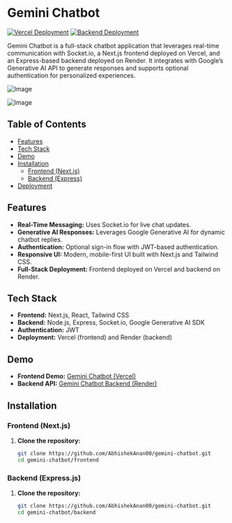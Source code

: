 # Gemini Chatbot

[![Vercel Deployment](https://img.shields.io/badge/Frontend-Vercel-blue?style=flat-square)](https://gemini-chatbot-xcc7-enp1qk3qm-abhishek-anands-projects-f620696b.vercel.app/)
[![Backend Deployment](https://img.shields.io/badge/Backend-Render-blue?style=flat-square)](https://gemini-chatbot-lxlg.onrender.com)

Gemini Chatbot is a full-stack chatbot application that leverages real-time communication with Socket.io, a Next.js frontend deployed on Vercel, and an Express-based backend deployed on Render. It integrates with Google’s Generative AI API to generate responses and supports optional authentication for personalized experiences.

![Image](https://github.com/user-attachments/assets/d82957f8-5b90-4b56-b101-51f9d418a67a)

![Image](https://github.com/user-attachments/assets/de7e4a74-ab18-49f8-a566-18c3e14b12a0)

## Table of Contents

- [Features](#features)
- [Tech Stack](#tech-stack)
- [Demo](#demo)
- [Installation](#installation)
  - [Frontend (Next.js)](#frontend-nextjs)
  - [Backend (Express)](#backend-express)
- [Deployment](#deployment)

## Features

- **Real-Time Messaging:** Uses Socket.io for live chat updates.
- **Generative AI Responses:** Leverages Google Generative AI for dynamic chatbot replies.
- **Authentication:** Optional sign-in flow with JWT-based authentication.
- **Responsive UI:** Modern, mobile-first UI built with Next.js and Tailwind CSS.
- **Full-Stack Deployment:** Frontend deployed on Vercel and backend on Render.

## Tech Stack

- **Frontend:** Next.js, React, Tailwind CSS
- **Backend:** Node.js, Express, Socket.io, Google Generative AI SDK
- **Authentication:** JWT
- **Deployment:** Vercel (frontend) and Render (backend)

## Demo

- **Frontend Demo:** [Gemini Chatbot (Vercel)](https://gemini-chatbot-xcc7-enp1qk3qm-abhishek-anands-projects-f620696b.vercel.app/)
- **Backend API:** [Gemini Chatbot Backend (Render)](https://gemini-chatbot-lxlg.onrender.com)

## Installation

### Frontend (Next.js)

1. **Clone the repository:**

   ```bash
   git clone https://github.com/AbhishekAnan00/gemini-chatbot.git
   cd gemini-chatbot/frontend


### Backend (Express.js)

1. **Clone the repository:**

   ```bash
   git clone https://github.com/AbhishekAnan00/gemini-chatbot.git
   cd gemini-chatbot/backend
   

